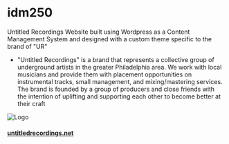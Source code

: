 # idm250
Untitled Recordings Website built using Wordpress as a Content Management System and designed with a custom theme specific to the brand of "UR"
-  "Untitled Recordings" is a brand that represents a collective group of underground artists in the greater Philadelphia area. We work with local musicians and provide them with placement opportunities on instrumental tracks, small management, and mixing/mastering services. The brand is founded by a group of producers and close friends with the intention of uplifting and supporting each other to become better at their craft

![Logo](https://untitledrecordings.net/wp-content/uploads/2020/07/urw2.png)

#### [untitledrecordings.net](https://untitledrecordings.net)

